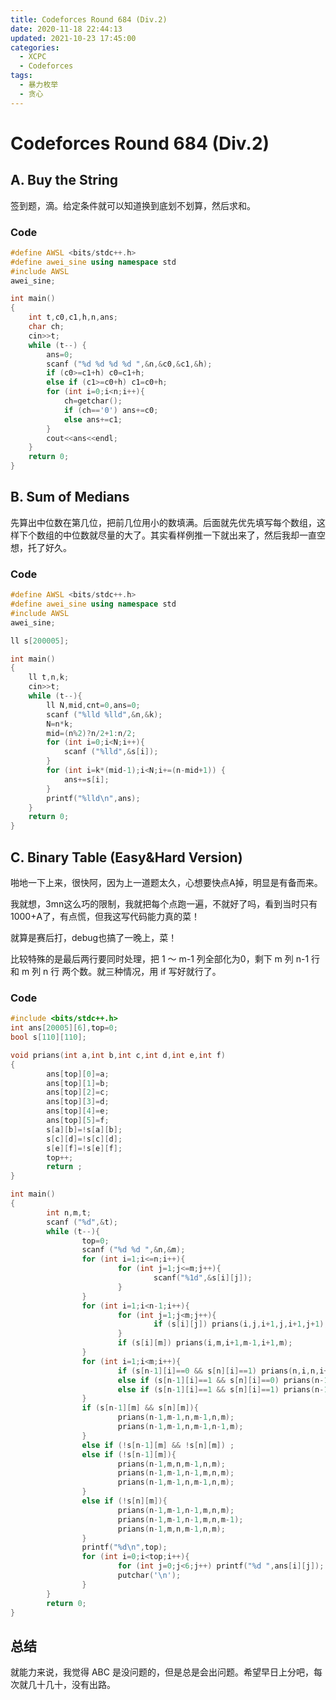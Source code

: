 ```yaml
---
title: Codeforces Round 684 (Div.2)
date: 2020-11-18 22:44:13
updated: 2021-10-23 17:45:00
categories:
  - XCPC
  - Codeforces
tags:
  - 暴力枚举
  - 贪心
---
```


# Codeforces Round 684 (Div.2)

## A. Buy the String

签到题，滴。给定条件就可以知道换到底划不划算，然后求和。

### Code

```cpp
#define AWSL <bits/stdc++.h>
#define awei_sine using namespace std
#include AWSL
awei_sine;

int main()
{
	int t,c0,c1,h,n,ans;
	char ch;
	cin>>t;
	while (t--) {
		ans=0;
		scanf ("%d %d %d %d ",&n,&c0,&c1,&h);
		if (c0>=c1+h) c0=c1+h;
		else if (c1>=c0+h) c1=c0+h;
		for (int i=0;i<n;i++){
			ch=getchar();
			if (ch=='0') ans+=c0;
			else ans+=c1;
		}
		cout<<ans<<endl;
	}
	return 0;
}
```

## B. Sum of Medians

先算出中位数在第几位，把前几位用小的数填满。后面就先优先填写每个数组，这样下个数组的中位数就尽量的大了。其实看样例推一下就出来了，然后我却一直空想，托了好久。

### Code

```cpp
#define AWSL <bits/stdc++.h>
#define awei_sine using namespace std
#include AWSL
awei_sine;

ll s[200005];

int main()
{
	ll t,n,k;
	cin>>t;
	while (t--){
		ll N,mid,cnt=0,ans=0;
		scanf ("%lld %lld",&n,&k);
		N=n*k;
		mid=(n%2)?n/2+1:n/2;
		for (int i=0;i<N;i++){
			scanf ("%lld",&s[i]);
		}
		for (int i=k*(mid-1);i<N;i+=(n-mid+1)) {
			ans+=s[i];
		}
		printf("%lld\n",ans);
	}
	return 0;
}
```

## C. Binary Table (Easy&Hard Version)

啪地一下上来，很快阿，因为上一道题太久，心想要快点A掉，明显是有备而来。

我就想，3mn这么巧的限制，我就把每个点跑一遍，不就好了吗，看到当时只有1000+A了，有点慌，但我这写代码能力真的菜！<div class='heimu'>就算是赛后打，debug也搞了一晚上，菜！</div>

比较特殊的是最后两行要同时处理，把 1 ～ m-1 列全部化为0，剩下 m 列 n-1 行和 m 列 n 行 两个数。就三种情况，用 if 写好就行了。

### Code

```cpp
#include <bits/stdc++.h>
int ans[20005][6],top=0;
bool s[110][110];

void prians(int a,int b,int c,int d,int e,int f)
{
        ans[top][0]=a;
        ans[top][1]=b;
        ans[top][2]=c;
        ans[top][3]=d;
        ans[top][4]=e;
        ans[top][5]=f;
        s[a][b]=!s[a][b];
        s[c][d]=!s[c][d];
        s[e][f]=!s[e][f];
        top++;
        return ;
}

int main()
{
        int n,m,t;
        scanf ("%d",&t);
        while (t--){
                top=0;
                scanf ("%d %d ",&n,&m);
                for (int i=1;i<=n;i++){
                        for (int j=1;j<=m;j++){
                                scanf("%1d",&s[i][j]);
                        }
                }
                for (int i=1;i<n-1;i++){
                        for (int j=1;j<m;j++){
                                if (s[i][j]) prians(i,j,i+1,j,i+1,j+1);
                        }
                        if (s[i][m]) prians(i,m,i+1,m-1,i+1,m);
                }
                for (int i=1;i<m;i++){
                        if (s[n-1][i]==0 && s[n][i]==1) prians(n,i,n,i+1,n-1,i+1);
                        else if (s[n-1][i]==1 && s[n][i]==0) prians(n-1,i,n,i+1,n-1,i+1);
                        else if (s[n-1][i]==1 && s[n][i]==1) prians(n-1,i,n,i,n-1,i+1);
                }
                if (s[n-1][m] && s[n][m]){
                        prians(n-1,m-1,n,m-1,n,m);
                        prians(n-1,m-1,n,m-1,n-1,m);
                }
                else if (!s[n-1][m] && !s[n][m]) ;
                else if (!s[n-1][m]){
                        prians(n-1,m,n,m-1,n,m);
                        prians(n-1,m-1,n-1,m,n,m);
                        prians(n-1,m-1,n,m-1,n,m);
                }
                else if (!s[n][m]){
                        prians(n-1,m-1,n-1,m,n,m);
                        prians(n-1,m-1,n-1,m,n,m-1);
                        prians(n-1,m,n,m-1,n,m);
                }
            	printf("%d\n",top);
                for (int i=0;i<top;i++){
                        for (int j=0;j<6;j++) printf("%d ",ans[i][j]);
                        putchar('\n');
                }
        }
        return 0;
}
```



## 总结

就能力来说，我觉得 ABC 是没问题的，但是总是会出问题。希望早日上分吧，每次就几十几十，没有出路。